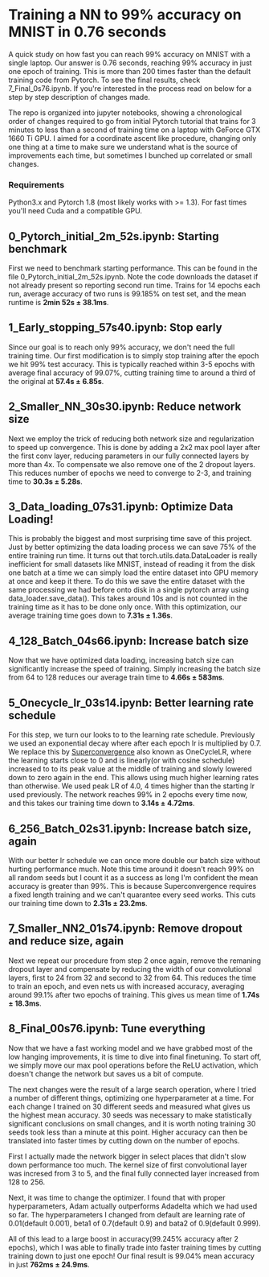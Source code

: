 # Training a NN to 99% accuracy on MNIST in 0.76 seconds

A quick study on how fast you can reach 99% accuracy on MNIST with a single laptop. Our answer is 0.76 seconds, reaching 99% accuracy in just one epoch of training. This is more than 200 times faster than the default training code from Pytorch. To see the final results, check 7_Final_0s76.ipynb. If you're interested in the process read on below for a step by step description of changes made. 

The repo is organized into jupyter notebooks, showing a chronological order of changes required to go from 
initial Pytorch tutorial that trains for 3 minutes to less than a second of training time
on a laptop with GeForce GTX 1660 Ti GPU. I aimed for a coordinate ascent like procedure, changing only one thing at a time to make sure we understand what is the source of improvements each time, but sometimes I bunched up correlated or small changes.

### Requirements

Python3.x and Pytorch 1.8 (most likely works with >= 1.3). For fast times you'll need Cuda and a compatible GPU.


## 0_Pytorch_initial_2m_52s.ipynb: Starting benchmark

First we need to benchmark starting performance. This can be found in the file 0_Pytorch_initial_2m_52s.ipynb.
Note the code downloads the dataset if not already present so reporting second run time. Trains for 14 epochs each run, average accuracy of two runs is 99.185% on test set, and the mean runtime is **2min 52s ± 38.1ms**.

## 1_Early_stopping_57s40.ipynb: Stop early

Since our goal is to reach only 99% accuracy, we don't need the full training time. Our first modification is to simply stop training after the epoch we hit 99% test accuracy. This is typically reached within 3-5 epochs with average final accuracy of 99.07%, cutting training time to around a third of the original at **57.4s ± 6.85s**. 

## 2_Smaller_NN_30s30.ipynb: Reduce network size

Next we employ the trick of reducing both network size and regularization to speed up convergence. This is done by adding a 2x2 max pool layer after the first conv layer, reducing parameters in our fully connected layers by more than 4x. To compensate we also remove one of the 2 dropout layers. This reduces number of epochs we need to converge to 2-3, and training time to **30.3s ± 5.28s**.

## 3_Data_loading_07s31.ipynb: Optimize Data Loading!

This is probably the biggest and most surprising time save of this project. Just by better optimizing the data loading process we can save 75% of the entire training run time. It turns out that torch.utils.data.DataLoader is really inefficient for small datasets like MNIST, instead of reading it from the disk one batch at a time we can simply load the entire dataset into GPU memory at once and keep it there. To do this we save the entire dataset with the same processing we had before onto disk in a single pytorch array using data_loader.save_data(). This takes around 10s and is not counted in the training time as it has to be done only once. With this optimization, our average training time goes down to **7.31s ± 1.36s**.

## 4_128_Batch_04s66.ipynb: Increase batch size

Now that we have optimized data loading, increasing batch size can significantly increase the speed of training. Simply increasing the batch size from 64 to 128 reduces our average train time to **4.66s ± 583ms**.

## 5_Onecycle_lr_03s14.ipynb: Better learning rate schedule

For this step, we turn our looks to to the learning rate schedule. Previously we used an exponential decay where after each epoch lr is multiplied by 0.7. We replace this by [Superconvergence](https://arxiv.org/pdf/1708.07120.pdf) also known as OneCycleLR, where the learning starts close to 0 and is linearly(or with cosine schedule) increased to to its peak value at the middle of training and slowly lowered down to zero again in the end. This allows using much higher learning rates than otherwise. We used peak LR of 4.0, 4 times higher than the starting lr used previously. The network reaches 99% in 2 epochs every time now, and this takes our training time down to **3.14s ± 4.72ms**.  

## 6_256_Batch_02s31.ipynb: Increase batch size, again

With our better lr schedule we can once more double our batch size without hurting performance much. Note this time around it doesn't reach 99% on all random seeds but I count it as a success as long I'm confident the mean accuracy is greater than 99%. This is because Superconvergence requires a fixed length training and we can't quarantee every seed works. This cuts our training time down to **2.31s ± 23.2ms**.

## 7_Smaller_NN2_01s74.ipynb: Remove dropout and reduce size, again

Next we repeat our procedure from step 2 once again, remove the remaning dropout layer and compensate by reducing the width of our convolutional layers, first to 24 from 32 and second to 32 from 64. This reduces the time to train an epoch, and even nets us with increased accuracy, averaging around 99.1% after two epochs of training. This gives us mean time of **1.74s ± 18.3ms**.

## 8_Final_00s76.ipynb: Tune everything

Now that we have a fast working model and we have grabbed most of the low hanging improvements, it is time to dive into final finetuning. To start off, we simply move our max pool operations before the ReLU activation, which doesn't change the network but saves us a bit of compute. 

The next changes were the result of a large search operation, where I tried a number of different things, optimizing one hyperparameter at a time. For each change I trained on 30 different seeds and measured what gives us the highest mean accuracy. 30 seeds was necessary to make statistically significant conclusions on small changes, and it is worth noting training 30 seeds took less than a minute at this point. Higher accuracy can then be translated into faster times by cutting down on the number of epochs.

First I actually made the network bigger in select places that didn't slow down performance too much. The kernel size of first convolutional layer was incresed from 3 to 5, and the final fully connected layer increased from 128 to 256. 

Next, it was time to change the optimizer. I found that with proper hyperparameters, Adam actually outperforms Adadelta which we had used so far. The hyperparameters I changed from default are learning rate of 0.01(default 0.001), beta1 of 0.7(default 0.9) and bata2 of 0.9(default 0.999). 

All of this lead to a large boost in accuracy(99.245% accuracy after 2 epochs), which I was able to finally trade into faster training times by cutting training down to just one epoch! Our final result is 99.04% mean accuracy in just **762ms ± 24.9ms**.
